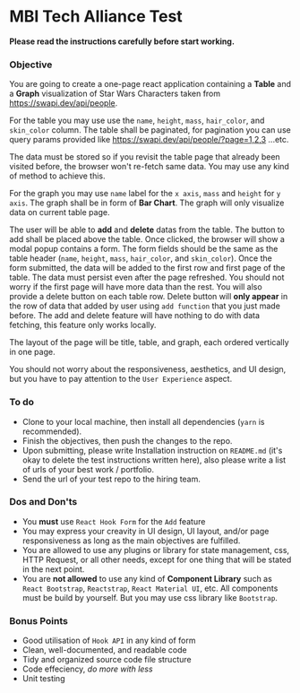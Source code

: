 # MBI Tech Alliance Test

**Please read the instructions carefully before start working.**


### Objective
You are going to create a one-page react application containing a **Table** and a **Graph** visualization of Star Wars Characters taken from https://swapi.dev/api/people.

For the table you may use use the `name`, `height`, `mass`, `hair_color`, and
`skin_color` column. The table shall be paginated, for pagination you can use query params provided like https://swapi.dev/api/people/?page=1,2,3 ...etc. 

The data must be stored so if you revisit the table page that already been visited before, the browser won't re-fetch same data. You may use any kind of method to achieve this.

For the graph you may use `name` label for the `x axis`, `mass` and `height` for `y axis`. The graph shall be in form of **Bar Chart**. The graph will only visualize data on current table page.

The user will be able to **add** and **delete** datas from the table. The button to add shall be placed above the table. Once clicked, the browser will show a modal popup contains a form. The form fields should be the same as the table header (`name`, `height`, `mass`, `hair_color`, and
`skin_color`). Once the form submitted, the data will be added to the first row and first page of the table. The data must persist even after the page refreshed. You should not worry if the first page will have more data than the rest. You will also provide a delete button on each table row. Delete button will **only appear** in the row of data that added by user using `add function` that you just made before. The add and delete feature will have nothing to do with data fetching, this feature only works locally.

The layout of the page will be title, table, and graph, each ordered vertically in one page.

You should not worry about the responsiveness, aesthetics, and UI design, but you have to pay attention to the `User Experience` aspect.


### To do
- Clone to your local machine, then install all dependencies (`yarn` is recommended).
- Finish the objectives, then push the changes to the repo.
- Upon submitting, please write Installation instruction on `README.md` (it's okay to delete the test instructions written here), also please write a list of urls of your best work / portfolio.
- Send the url of your test repo to the hiring team.

### Dos and Don'ts
- You **must** use `React Hook Form` for the `Add` feature 
- You may express your creavity in UI design, UI layout, and/or page responsiveness as long as the main objectives are fulfilled.
- You are allowed to use any plugins or library for state management, css, HTTP Request, or all other needs, except for one thing that will be stated in the next point.
- You are **not allowed** to use any kind of **Component Library** such as `React Bootstrap`, `Reactstrap`, `React Material UI`, etc. All components must be build by yourself. But you may use css library like `Bootstrap`.

### Bonus Points
- Good utilisation of `Hook API` in any kind of form
- Clean, well-documented, and readable code
- Tidy and organized source code file structure
- Code effeciency, *do more with less*
- Unit testing
